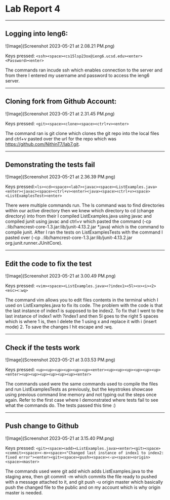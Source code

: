 # Lab Report 4
---
## Logging into Ieng6:
![Image](Screenshot 2023-05-21 at 2.08.21 PM.png)

Keys pressed: ```<ssh><space><cs15lsp23ox@ieng6.ucsd.edu><enter><Password><enter>```

The commands ran incude ssh which enables connection to the server and from there I entered my username and password to access the ieng6 server.

---
## Cloning fork from Github Account:
![Image](Screenshot 2023-05-21 at 2.31.45 PM.png)

Keys pressed: ```<git><space><clone><space><ctrl+v><enter>```

The command ran is git clone which clones the git repo into the local files and ctrl+v pasted over the url for the repo which was https://github.com/NithinT7/lab7.git. 

---
## Demonstrating the tests fail
![Image](Screenshot 2023-05-21 at 2.36.39 PM.png)

Keys pressed:```<ls><cd><space><lab7><javac><space><ListExamples.java><enter><javac><space><ctrl+v><enter><java><space><ctrl+v><space><ListExamplesTest><enter>```

There were multiple commands run. The ls command was to find directories within our active directory then we knew which directory to cd (change directory) into from their I compiled ListExamples.java using javac and compiled junit using javac and ctrl+v which pasted the command (-cp .:lib/hamcrest-core-1.3.jar:lib/junit-4.13.2.jar *.java) which is the command to compile junit. After I ran the tests on ListExamplesTests with the command I pasted over (-cp .:lib/hamcrest-core-1.3.jar:lib/junit-4.13.2.jar org.junit.runner.JUnitCore).

---
## Edit the code to fix the test
![Image](Screenshot 2023-05-21 at 3.00.49 PM.png)

Keys pressed: ```<vim><space><ListExamples.java><?index1><5l><x><i><2><esc><:wq>```

The command vim allows you to edit files contents in the terminal which I used on ListExamples.java to fix its code. The problem with the code is that the last instance of index1 is supposed to be index2. To fix that I went to the last instance of index1 with ?index1 and then 5l goes to the right 5 spaces which is where 1 is, then I delete the 1 using x and replace it with i (insert mode) 2. To save the changes I hit escape and :wq.

---
## Check if the tests work
![Image](Screenshot 2023-05-21 at 3.03.53 PM.png)

Keys pressed: ```<up><up><up><up><up><up><enter><up><up><up><up><up><up><enter><up><up><up><up><up><up><enter>```

The commands used were the same commands used to compile the files and run ListExamplesTests as previously, but the keystrokes showcase using previous command line memory and not typing out the steps once again. Refer to the first case where I demonstrated where tests fail to see what the commands do. The tests passed this time :)

---

## Push change to Github
![Image](Screenshot 2023-05-21 at 3.15.40 PM.png)

Keys pressed: ```<git><space><add><ListExamples.java><enter><git><space><commit><space><-m><space><"Changed last instance of index1 to index2: fixed error"><enter><git><space><push><space><-u><space><origin><space><master>```

The commands used were git add which adds ListExamples.java to the staging area, then git commit -m which commits the file ready to pushed with a message attached to it, and git push -u origin master which basically push the changed file to the public and on my account which is why origin master is needed.

